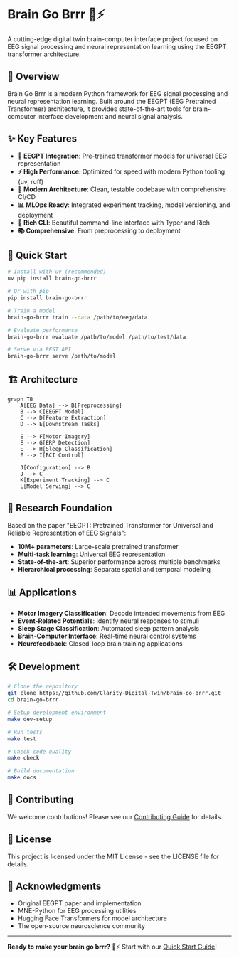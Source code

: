 # Brain Go Brrr 🧠⚡

A cutting-edge digital twin brain-computer interface project focused on EEG signal processing and neural representation learning using the EEGPT transformer architecture.

## 🎯 Overview

Brain Go Brrr is a modern Python framework for EEG signal processing and neural representation learning. Built around the EEGPT (EEG Pretrained Transformer) architecture, it provides state-of-the-art tools for brain-computer interface development and neural signal analysis.

## ✨ Key Features

- **🧠 EEGPT Integration**: Pre-trained transformer models for universal EEG representation
- **⚡ High Performance**: Optimized for speed with modern Python tooling (uv, ruff)
- **🔧 Modern Architecture**: Clean, testable codebase with comprehensive CI/CD
- **📊 MLOps Ready**: Integrated experiment tracking, model versioning, and deployment
- **🎨 Rich CLI**: Beautiful command-line interface with Typer and Rich
- **📚 Comprehensive**: From preprocessing to deployment

## 🚀 Quick Start

```bash
# Install with uv (recommended)
uv pip install brain-go-brrr

# Or with pip
pip install brain-go-brrr

# Train a model
brain-go-brrr train --data /path/to/eeg/data

# Evaluate performance
brain-go-brrr evaluate /path/to/model /path/to/test/data

# Serve via REST API
brain-go-brrr serve /path/to/model
```

## 🏗️ Architecture

```mermaid
graph TB
    A[EEG Data] --> B[Preprocessing]
    B --> C[EEGPT Model]
    C --> D[Feature Extraction]
    D --> E[Downstream Tasks]

    E --> F[Motor Imagery]
    E --> G[ERP Detection]
    E --> H[Sleep Classification]
    E --> I[BCI Control]

    J[Configuration] --> B
    J --> C
    K[Experiment Tracking] --> C
    L[Model Serving] --> C
```

## 🔬 Research Foundation

Based on the paper "EEGPT: Pretrained Transformer for Universal and Reliable Representation of EEG Signals":

- **10M+ parameters**: Large-scale pretrained transformer
- **Multi-task learning**: Universal EEG representation
- **State-of-the-art**: Superior performance across multiple benchmarks
- **Hierarchical processing**: Separate spatial and temporal modeling

## 📊 Applications

- **Motor Imagery Classification**: Decode intended movements from EEG
- **Event-Related Potentials**: Identify neural responses to stimuli
- **Sleep Stage Classification**: Automated sleep pattern analysis
- **Brain-Computer Interface**: Real-time neural control systems
- **Neurofeedback**: Closed-loop brain training applications

## 🛠️ Development

```bash
# Clone the repository
git clone https://github.com/Clarity-Digital-Twin/brain-go-brrr.git
cd brain-go-brrr

# Setup development environment
make dev-setup

# Run tests
make test

# Check code quality
make check

# Build documentation
make docs
```

## 🤝 Contributing

We welcome contributions! Please see our [Contributing Guide](development/contributing.md) for details.

## 📄 License

This project is licensed under the MIT License - see the LICENSE file for details.

## 🙏 Acknowledgments

- Original EEGPT paper and implementation
- MNE-Python for EEG processing utilities
- Hugging Face Transformers for model architecture
- The open-source neuroscience community

---

**Ready to make your brain go brrr?** 🧠⚡ Start with our [Quick Start Guide](getting-started/quickstart.md)!
